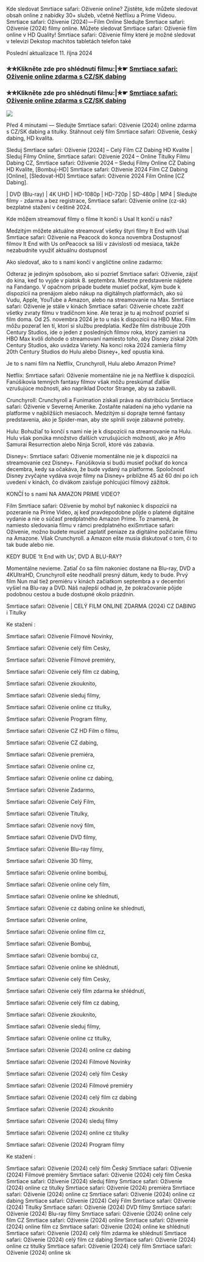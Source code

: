 Kde sledovat Smrtiace safari: Oživenie online? Zjistěte, kde můžete sledovat obsah online z nabídky 30+ služeb, včetně Netflixu a Prime Videou. Smrtiace safari: Oživenie (2024) — Film Online Sledujte Smrtiace safari: Oživenie (2024) filmy online. Můžete sledovat Smrtiace safari: Oživenie film online v HD Quality! Smrtiace safari: Oživenie filmy které je možné sledovat v televizi Dekstop machitos tabletách telefon také

Poslední aktualizace 11. října 2024

### ✮✮Klikněte zde pro shlédnutí filmu:|✮☛ [Smrtiace safari: Oživenie online zdarma s CZ/SK dabing](https://crotx.online/sk/movie/1129598/prey.git)

### ✮✮Klikněte zde pro shlédnutí filmu:|✮☛ [Smrtiace safari: Oživenie online zdarma s CZ/SK dabing](https://crotx.online/sk/movie/1129598/prey.git)

<p dir="auto"><a href="https://crotx.online/sk/movie/1129598/prey.git" title="720p" rel="nofollow"><img src="https://i.imgur.com/jhNGoEt.gif" style="max-width: 100%;"></a></p>

Před 4 minutami — Sledujte Smrtiace safari: Oživenie (2024) online zdarma s CZ/SK dabing a titulky. Stáhnout celý film Smrtiace safari: Oživenie, český dabing, HD kvalita.

Sleduj Smrtiace safari: Oživenie [2024] – Celý Film CZ Dabing HD Kvalite | Sleduj Filmy Online, Smrtiace safari: Oživenie 2024 – Online Titulky Filmu Dabing CZ, Smrtiace safari: Oživenie 2024 – Sleduj Filmy Online CZ Dabing HD Kvalite, [Bombuj-HD] Smrtiace safari: Oživenie 2024 Film CZ Dabing [Online], [Sledovat-HD] Smrtiace safari: Oživenie 2024 Film Online [CZ Dabing].

| DVD (Blu-ray) | 4K UHD | HD-1080p | HD-720p | SD-480p | MP4 | Sledujte filmy - zdarma a bez registrace, Smrtiace safari: Oživenie online (cz-sk) bezplatné stažení v češtině 2024.

Kde môžem streamovať filmy o filme It končí s Usal It končí u nás?

Medzitým môžete aktuálne streamovať všetky štyri filmy It End with Usal Smrtiace safari: Oživenie na Peacock do konca novembra Dostupnosť filmov It End with Us onPeacock sa líši v závislosti od mesiaca, takže nezabudnite využiť aktuálnu dostupnosť

Ako sledovať, ako to s nami končí v angličtine online zadarmo:

Odteraz je jediným spôsobom, ako si pozrieť Smrtiace safari: Oživenie, zájsť do kina, keď to vyjde v piatok 8. septembra. Miestne predstavenie nájdete na Fandango. V opačnom prípade budete musieť počkať, kým bude k dispozícii na prenájom alebo nákup na digitálnych platformách, ako sú Vudu, Apple, YouTube a Amazon, alebo na streamovanie na Max. Smrtiace safari: Oživenie je stále v kinách Smrtiace safari: Oživenie chcete zažiť všetky zvraty filmu v tradičnom kine. Ale teraz je tu aj možnosť pozrieť si film doma. Od 25. novembra 2024 je to u nás k dispozícii na HBO Max. Film môžu pozerať len tí, ktorí si službu predplatia. Keďže film distribuuje 20th Century Studios, ide o jeden z posledných filmov roka, ktorý zamieri na HBO Max kvôli dohode o streamovaní namiesto toho, aby Disney získal 20th Century Studios, ako uvádza Variety. Na konci roka 2024 zamieria filmy 20th Century Studios do Hulu alebo Disney+, keď opustia kiná.

Je to s nami film na Netflix, Crunchyroll, Hulu alebo Amazon Prime?

Netflix: Smrtiace safari: Oživenie momentálne nie je na Netflixe k dispozícii. Fanúšikovia temných fantasy filmov však môžu preskúmať ďalšie vzrušujúce možnosti, ako napríklad Doctor Strange, aby sa zabavili.

Crunchyroll: Crunchyroll a Funimation získali práva na distribúciu Smrtiace safari: Oživenie v Severnej Amerike. Zostaňte naladení na jeho vydanie na platforme v najbližších mesiacoch. Medzitým si doprajte temné fantasy predstavenia, ako je Spider-man, aby ste splnili svoje zábavné potreby.

Hulu: Bohužiaľ to končí s nami nie je k dispozícii na streamovanie na Hulu. Hulu však ponúka množstvo ďalších vzrušujúcich možností, ako je Afro Samurai Resurrection alebo Ninja Scroll, ktoré vás zabavia.

Disney+: Smrtiace safari: Oživenie momentálne nie je k dispozícii na streamovanie cez Disney+. Fanúšikovia si budú musieť počkať do konca decembra, kedy sa očakáva, že bude vydaný na platforme. Spoločnosť Disney zvyčajne vydáva svoje filmy na Disney+ približne 45 až 60 dní po ich uvedení v kinách, čo divákom zaisťuje pohlcujúci filmový zážitok.

KONČÍ to s nami NA AMAZON PRIME VIDEO?

Film Smrtiace safari: Oživenie by mohol byť nakoniec k dispozícii na pozeranie na Prime Video, aj keď pravdepodobne pôjde o platené digitálne vydanie a nie o súčasť predplatného Amazon Prime. To znamená, že namiesto sledovania filmu v rámci predplatného exiSmrtiace safari: Oživenie, možno budete musieť zaplatiť peniaze za digitálne požičanie filmu na Amazone. Však Crunchyroll. a Amazon ešte musia diskutovať o tom, či to tak bude alebo nie.

KEDY BUDE ‘It End with Us’, DVD A BLU-RAY?

Momentálne nevieme. Zatiaľ čo sa film nakoniec dostane na Blu-ray, DVD a 4KUltraHD, Crunchyroll ešte neodhalil presný dátum, kedy to bude. Prvý film Nun mal tiež premiéru v kinách začiatkom septembra a v decembri vyšiel na Blu-ray a DVD. Náš najlepší odhad je, že pokračovanie pôjde podobnou cestou a bude dostupné okolo prázdnin.

Smrtiace safari: Oživenie | CELÝ FILM ONLINE ZDARMA (2024) CZ DABING i Titulky

Ke stažení :

Smrtiace safari: Oživenie Filmové Novinky,

Smrtiace safari: Oživenie celý film Cesky,

Smrtiace safari: Oživenie Filmové premiéry,

Smrtiace safari: Oživenie celý film cz dabing,

Smrtiace safari: Oživenie zkouknito,

Smrtiace safari: Oživenie sleduj filmy,

Smrtiace safari: Oživenie online cz titulky,

Smrtiace safari: Oživenie Program filmy,

Smrtiace safari: Oživenie CZ HD Film o filmu,

Smrtiace safari: Oživenie CZ dabing,

Smrtiace safari: Oživenie premiéra,

Smrtiace safari: Oživenie online cz,

Smrtiace safari: Oživenie online cz dabing,

Smrtiace safari: Oživenie Zadarmo,

Smrtiace safari: Oživenie Celý Film,

Smrtiace safari: Oživenie Titulky,

Smrtiace safari: Oživenie nový film,

Smrtiace safari: Oživenie DVD filmy,

Smrtiace safari: Oživenie Blu-ray filmy,

Smrtiace safari: Oživenie 3D filmy,

Smrtiace safari: Oživenie online bombuj,

Smrtiace safari: Oživenie online cely film,

Smrtiace safari: Oživenie online ke shlednuti,

Smrtiace safari: Oživenie cz dabing online ke shlednuti,

Smrtiace safari: Oživenie online,

Smrtiace safari: Oživenie online film cz,

Smrtiace safari: Oživenie Bombuj,

Smrtiace safari: Oživenie bombuj cz,

Smrtiace safari: Oživenie online ke shlédnutí,

Smrtiace safari: Oživenie celý film Cesky,

Smrtiace safari: Oživenie celý film zdarma ke shlédnutí,

Smrtiace safari: Oživenie celý film cz dabing,

Smrtiace safari: Oživenie zkouknito,

Smrtiace safari: Oživenie sleduj filmy,

Smrtiace safari: Oživenie online cz titulky,

Smrtiace safari: Oživenie (2024) online cz dabing

Smrtiace safari: Oživenie (2024) Filmové Novinky

Smrtiace safari: Oživenie (2024) celý film Cesky

Smrtiace safari: Oživenie (2024) Filmové premiéry

Smrtiace safari: Oživenie (2024) celý film cz dabing

Smrtiace safari: Oživenie (2024) zkouknito

Smrtiace safari: Oživenie (2024) sleduj filmy

Smrtiace safari: Oživenie (2024) online cz titulky

Smrtiace safari: Oživenie (2024) Program filmy

Ke stažení :

Smrtiace safari: Oživenie (2024) celý film Český Smrtiace safari: Oživenie (2024) Filmové premiéry Smrtiace safari: Oživenie (2024) celý film Česka Smrtiace safari: Oživenie (2024) sleduj filmy Smrtiace safari: Oživenie (2024) online cz titulky Smrtiace safari: Oživenie (2024) premiéra Smrtiace safari: Oživenie (2024) online cz Smrtiace safari: Oživenie (2024) online cz dabing Smrtiace safari: Oživenie (2024) Celý Film Smrtiace safari: Oživenie (2024) Titulky Smrtiace safari: Oživenie (2024) DVD filmy Smrtiace safari: Oživenie (2024) Blu-ray filmy Smrtiace safari: Oživenie (2024) online cely film CZ Smrtiace safari: Oživenie (2024) online Smrtiace safari: Oživenie (2024) online film cz Smrtiace safari: Oživenie (2024) online ke shlédnutí Smrtiace safari: Oživenie (2024) celý film zdarma ke shlédnutí Smrtiace safari: Oživenie (2024) celý film cz dabing Smrtiace safari: Oživenie (2024) online cz titulky Smrtiace safari: Oživenie (2024) celý film Smrtiace safari: Oživenie (2024) online sk
